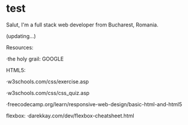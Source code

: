 # test
Salut, I'm a full stack web developer from Bucharest, Romania.

(updating...)

Resources:

 ·the holy grail: GOOGLE

HTML5:

 ·w3schools.com/css/exercise.asp
 
 ·w3schools.com/css/css_quiz.asp
 
 ·freecodecamp.org/learn/responsive-web-design/basic-html-and-html5
 
 flexbox:
 ·darekkay.com/dev/flexbox-cheatsheet.html

